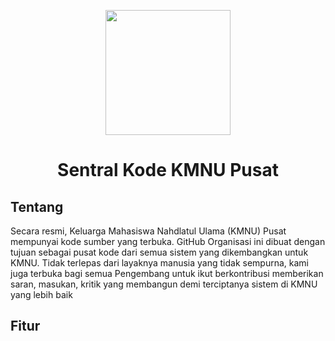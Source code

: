 <p align="center"><a href="https://kmnu.or.id" target="_blank"><img src="https://assets.kiarta.id/Logo_KMNU_Nasional_Original.png" width="200"></a></p>
<div align="center" style="text-decoration : none"> <h1 align="center"> Sentral Kode KMNU Pusat</h1> </div>

## Tentang
Secara resmi, Keluarga Mahasiswa Nahdlatul Ulama (KMNU) Pusat mempunyai kode sumber yang terbuka. GitHub Organisasi ini dibuat dengan tujuan sebagai pusat kode dari semua sistem yang dikembangkan untuk KMNU. Tidak terlepas dari layaknya manusia yang tidak sempurna, kami juga terbuka bagi semua Pengembang untuk ikut berkontribusi memberikan saran, masukan, kritik yang membangun demi terciptanya sistem di KMNU yang lebih baik

## Fitur
